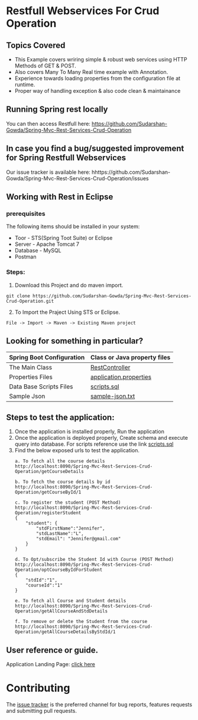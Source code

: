 # Restfull Webservices For Crud Operation

## Topics Covered
* This Example covers wriring simple & robust web services using HTTP Methods of GET & POST.
* Also covers Many To Many Real time example with Annotation.
* Experience towards loading properties from the configuration file at runtime.
* Proper way of handling exception & also code clean & maintainance


## Running Spring rest locally

You can then access Restfull here: https://github.com/Sudarshan-Gowda/Spring-Mvc-Rest-Services-Crud-Operation


## In case you find a bug/suggested improvement for Spring Restfull Webservices
Our issue tracker is available here: hhttps://github.com/Sudarshan-Gowda/Spring-Mvc-Rest-Services-Crud-Operation/issues


## Working with Rest in Eclipse

### prerequisites
The following items should be installed in your system:
* Toor - STS(Spring Toot Suite) or Eclipse
* Server - Apache Tomcat 7
* Database - MySQL
* Postman

### Steps:

1) Download this Project and do maven import.
```
git clone https://github.com/Sudarshan-Gowda/Spring-Mvc-Rest-Services-Crud-Operation.git
```
2) To Import the Praject Using STS or Eclipse.
```
File -> Import -> Maven -> Existing Maven project
```


## Looking for something in particular?

|Spring Boot Configuration | Class or Java property files  |
|--------------------------|---|
|The Main Class | [RestController](https://github.com/Sudarshan-Gowda/Spring-Mvc-Rest-Services-Crud-Operation/blob/master/src/main/java/com/star/sud/controller/RestController.java) |
|Properties Files | [application.properties](https://github.com/Sudarshan-Gowda/Spring-Mvc-Rest-Services-Crud-Operation/blob/master/src/main/resources/application.properties) |
|Data Base Scripts Files | [scripts.sql](https://github.com/Sudarshan-Gowda/Spring-Mvc-Rest-Services-Crud-Operation/blob/master/src/main/resources/scripts.sql) |
|Sample Json | [sample-json.txt](https://github.com/Sudarshan-Gowda/Spring-Mvc-Rest-Services-Crud-Operation/blob/master/src/main/resources/sample-json.txt) |

## Steps to test the application:

1) Once the application is installed properly, Run the application
2) Once the application is deployed properly, Create schema and execute query into database. 
   For scripts reference use the link [scripts.sql](https://github.com/Sudarshan-Gowda/Spring-Mvc-Rest-Services-Crud-Operation/blob/master/src/main/resources/scripts.sql)
3) Find the below exposed urls to test the application.
	```	
	a. To fetch all the course details
	http://localhost:8090/Spring-Mvc-Rest-Services-Crud-Operation/getCourseDetails

	b. To fetch the course details by id
	http://localhost:8090/Spring-Mvc-Rest-Services-Crud-Operation/getCourseById/1

	c. To register the student (POST Method)
	http://localhost:8090/Spring-Mvc-Rest-Services-Crud-Operation/registerStudent
	{
		"student": {
			"stdFirstName":"Jennifer",
			"stdLastName":"L",
			"stdEmail": "Jennifer@gmail.com"
		}
	}

	d. To Opt/subscribe the Student Id with Course (POST Method)
	http://localhost:8090/Spring-Mvc-Rest-Services-Crud-Operation/optCourseByIdForStudent
	{
		"stdId":"1",
		"courseId":"1"
	}

	e. To fetch all Course and Student details
	http://localhost:8090/Spring-Mvc-Rest-Services-Crud-Operation/getAllCourseAndStdDetails

	f. To remove or delete the Student from the course
	http://localhost:8090/Spring-Mvc-Rest-Services-Crud-Operation/getAllCourseDetailsByStdId/1
	```
   
## User reference or guide.
  Application Landing Page: [click here](https://github.com/Sudarshan-Gowda/Spring-Mvc-Rest-Services-Crud-Operation/blob/master/docs/picture1.png)

# Contributing

The [issue tracker](https://github.com/Sudarshan-Gowda/Spring-Mvc-Rest-Services-Crud-Operation/issues) is the preferred channel for bug reports, features requests and submitting pull requests.

